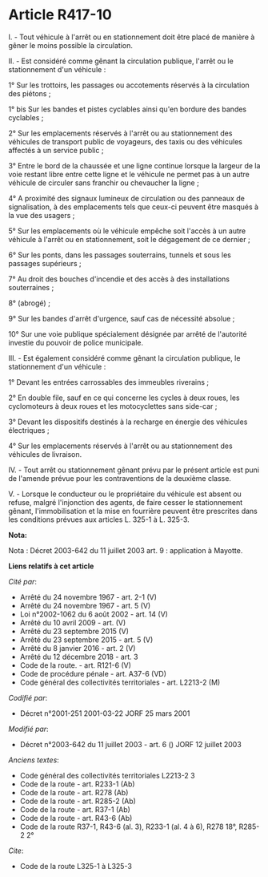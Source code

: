 # Article R417-10

I. - Tout véhicule à l'arrêt ou en stationnement doit être placé de manière à gêner le moins possible la circulation.

II. - Est considéré comme gênant la circulation publique, l'arrêt ou le stationnement d'un véhicule :

1° Sur les trottoirs, les passages ou accotements réservés à la circulation des piétons ;

1° bis Sur les bandes et pistes cyclables ainsi qu'en bordure des bandes cyclables ;

2° Sur les emplacements réservés à l'arrêt ou au stationnement des véhicules de transport public de voyageurs, des taxis ou
des véhicules affectés à un service public ;

3° Entre le bord de la chaussée et une ligne continue lorsque la largeur de la voie restant libre entre cette ligne et le
véhicule ne permet pas à un autre véhicule de circuler sans franchir ou chevaucher la ligne ;

4° A proximité des signaux lumineux de circulation ou des panneaux de signalisation, à des emplacements tels que ceux-ci
peuvent être masqués à la vue des usagers ;

5° Sur les emplacements où le véhicule empêche soit l'accès à un autre véhicule à l'arrêt ou en stationnement, soit le
dégagement de ce dernier ;

6° Sur les ponts, dans les passages souterrains, tunnels et sous les passages supérieurs ;

7° Au droit des bouches d'incendie et des accès à des installations souterraines ;

8° (abrogé) ;

9° Sur les bandes d'arrêt d'urgence, sauf cas de nécessité absolue ;

10° Sur une voie publique spécialement désignée par arrêté de l'autorité investie du pouvoir de police municipale.

III. - Est également considéré comme gênant la circulation publique, le stationnement d'un véhicule :

1° Devant les entrées carrossables des immeubles riverains ;

2° En double file, sauf en ce qui concerne les cycles à deux roues, les cyclomoteurs à deux roues et les motocyclettes sans
side-car ;

3° Devant les dispositifs destinés à la recharge en énergie des véhicules électriques ;

4° Sur les emplacements réservés à l'arrêt ou au stationnement des véhicules de livraison.

IV. - Tout arrêt ou stationnement gênant prévu par le présent article est puni de l'amende prévue pour les contraventions de
la deuxième classe.

V. - Lorsque le conducteur ou le propriétaire du véhicule est absent ou refuse, malgré l'injonction des agents, de faire
cesser le stationnement gênant, l'immobilisation et la mise en fourrière peuvent être prescrites dans les conditions prévues
aux articles L. 325-1 à L. 325-3.

**Nota:**

Nota : Décret 2003-642 du 11 juillet 2003 art. 9 : application à Mayotte.

**Liens relatifs à cet article**

_Cité par_:

  - Arrêté du 24 novembre 1967 - art. 2-1 (V)
  - Arrêté du 24 novembre 1967 - art. 5 (V)
  - Loi n°2002-1062 du 6 août 2002 - art. 14 (V)
  - Arrêté du 10 avril 2009 - art. (V)
  - Arrêté du 23 septembre 2015 (V)
  - Arrêté du 23 septembre 2015 - art. 5 (V)
  - Arrêté du 8 janvier 2016 - art. 2 (V)
  - Arrêté du 12 décembre 2018 - art. 3
  - Code de la route. - art. R121-6 (V)
  - Code de procédure pénale - art. A37-6 (VD)
  - Code général des collectivités territoriales - art. L2213-2 (M)

_Codifié par_:

  - Décret n°2001-251 2001-03-22 JORF 25 mars 2001

_Modifié par_:

  - Décret n°2003-642 du 11 juillet 2003 - art. 6 () JORF 12 juillet 2003

_Anciens textes_:

  - Code général des collectivités territoriales L2213-2 3
  - Code de la route - art. R233-1 (Ab)
  - Code de la route - art. R278 (Ab)
  - Code de la route - art. R285-2 (Ab)
  - Code de la route - art. R37-1 (Ab)
  - Code de la route - art. R43-6 (Ab)
  - Code de la route R37-1, R43-6 (al. 3), R233-1 (al. 4 à 6), R278 18°, R285-2 2°

_Cite_:

  - Code de la route L325-1 à L325-3
